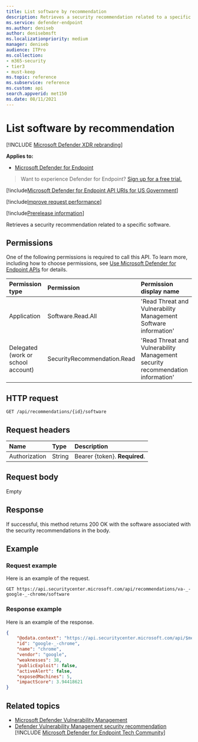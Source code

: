 ```yaml
---
title: List software by recommendation
description: Retrieves a security recommendation related to a specific software.
ms.service: defender-endpoint
ms.author: deniseb
author: denisebmsft
ms.localizationpriority: medium
manager: deniseb
audience: ITPro
ms.collection: 
- m365-security
- tier3
- must-keep
ms.topic: reference
ms.subservice: reference
ms.custom: api
search.appverid: met150
ms.date: 08/11/2021
---
```


# List software by recommendation

[!INCLUDE [Microsoft Defender XDR rebranding](../../includes/microsoft-defender.md)]

**Applies to:**
- [Microsoft Defender for Endpoint](../microsoft-defender-endpoint.md)

> Want to experience Defender for Endpoint? [Sign up for a free trial.](https://signup.microsoft.com/create-account/signup?products=7f379fee-c4f9-4278-b0a1-e4c8c2fcdf7e&ru=https://aka.ms/MDEp2OpenTrial?ocid=docs-wdatp-exposedapis-abovefoldlink)

[!include[Microsoft Defender for Endpoint API URIs for US Government](../../includes/microsoft-defender-api-usgov.md)]

[!include[Improve request performance](../../includes/improve-request-performance.md)]


[!include[Prerelease information](../../includes/prerelease.md)]

Retrieves a security recommendation related to a specific software.

## Permissions

One of the following permissions is required to call this API. To learn more, including how to choose permissions, see [Use Microsoft Defender for Endpoint APIs](apis-intro.md) for details.

Permission type|Permission|Permission display name
:---|:---|:---
Application|Software.Read.All|'Read Threat and Vulnerability Management Software information'
Delegated (work or school account)|SecurityRecommendation.Read|'Read Threat and Vulnerability Management security recommendation information'

## HTTP request

```http
GET /api/recommendations/{id}/software
```

## Request headers

Name|Type|Description
:---|:---|:---
Authorization|String|Bearer {token}. **Required**.

## Request body

Empty

## Response

If successful, this method returns 200 OK with the software associated with the security recommendations in the body.

## Example

### Request example

Here is an example of the request.

```http
GET https://api.securitycenter.microsoft.com/api/recommendations/va-_-google-_-chrome/software 
```

### Response example

Here is an example of the response.

```json
{
    "@odata.context": "https://api.securitycenter.microsoft.com/api/$metadata#Analytics.Contracts.PublicAPI.PublicProductDto",
    "id": "google-_-chrome",
    "name": "chrome",
    "vendor": "google",
    "weaknesses": 38,
    "publicExploit": false,
    "activeAlert": false,
    "exposedMachines": 5,
    "impactScore": 3.94418621
}
```

## Related topics

- [Microsoft Defender Vulnerability Management](/defender-vulnerability-management/defender-vulnerability-management)
- [Defender Vulnerability Management security recommendation](/defender-vulnerability-management/tvm-security-recommendation)
[!INCLUDE [Microsoft Defender for Endpoint Tech Community](../../includes/defender-mde-techcommunity.md)]
